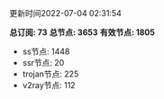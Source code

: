 更新时间2022-07-04 02:31:54

**总订阅: 73**
**总节点: 3653**
**有效节点: 1805**
- ss节点: 1448
- ssr节点: 20
- trojan节点: 225
- v2ray节点: 112
